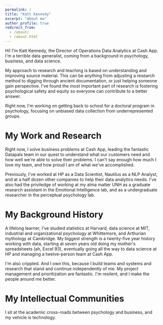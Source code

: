 ```yaml
---
permalink: /
title: "Katt Kennedy"
excerpt: "About me"
author_profile: true
redirect_from: 
  - /about/
  - /about.html
---
```


Hi!  I'm Katt Kennedy, the Director of Operations Data Analytics at Cash App.  I'm a terrible data generalist, coming from a background in psychology, business, and data science.  

My approach to research and teaching is based on understanding and improving source material.  This can be anything from adjusting a research method to digging through ancient documentation, or just helping someone gain perspective.  I've found the most important part of research is fostering psychological safety and equity so everyone can contribute to a better answer.

Right now, I'm working on getting back to school for a doctoral program in psychology, focusing on unbiased data collection from underrepresented groups.


My Work and Research
==============

Right now, I solve business problems at Cash App, leading the fantastic Datapals team in our quest to understand what our customers need and how well we're able to solve their problems.  I can't say enough how much I love my team, and how proud I am of what we've accomplished.  

Previously, I've worked at HP as a Data Scientist, Nautilus as a NLP Analyst, and at a half dozen other companies to help their data analytics needs.  I've also had the priviledge of working at my alma matter UNH as a graduate research assistant in the Emotional Intelligence lab, and as a undergraduate researcher in the perceptual psychology lab.


My Background History
==============

A lifelong learner, I've studied statistics at Harvard, data science at MIT, industrial and organizational psychology at Whittemore, and Arthurian mythology at Cambridge.  My biggest strength is a twenty-five year history working with data, starting at seven years old doing my mother's spreadsheets (ah, Excel 93), eventually going all the way to data science at HP and managing a twelve-person team at Cash App. 

I'm also crippled.  And I own this, because I build teams and systems and research that stand and continue independently of me.  My project management and prioritization are fantastic.  I'm resilent, and I make the people around me better.


My Intellectual Communities
===============

I sit at the academic cross-roads between psychology and business, and my vehicle is technology.  



